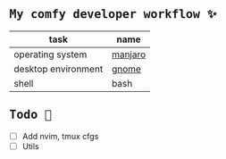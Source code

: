 ## <samp><b>My comfy developer workflow ✨</b></samp>

| task              | name                   |
| ----------------- | ---------------------- |
| operating system                | [manjaro](https://manjaro.org/)                                      |
| desktop environment                | [gnome](https://help.gnome.org/)                                      |
| shell                | bash                                     |

## <samp><b>Todo 🎯</b></samp>

- [ ] Add nvim, tmux cfgs
- [ ] Utils
